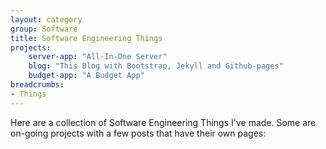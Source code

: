 ```yaml
---
layout: category
group: Software
title: Software Engineering Things
projects:
    server-app: "All-In-One Server"
    blog: "This Blog with Bootstrap, Jekyll and Github-pages"
    budget-app: "A Budget App"
breadcrumbs: 
- Things
---
```


Here are a collection of Software Engineering Things I've made. Some are on-going projects with a few posts that have their own pages: